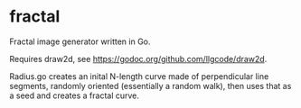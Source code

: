# fractal

Fractal image generator written in Go.

Requires draw2d, see https://godoc.org/github.com/llgcode/draw2d.

Radius.go creates an inital N-length curve made of perpendicular line segments, randomly oriented (essentially a random walk),
then uses that as a seed and creates a fractal curve. 
